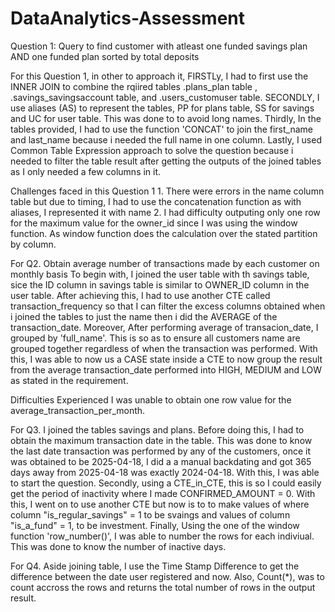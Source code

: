 # DataAnalytics-Assessment

Question 1: Query to find customer with atleast one funded savings plan AND one funded plan sorted by total deposits

 For this Question 1, in other to approach it,
    FIRSTLy, I had to first use the INNER JOIN to combine the rqiired tables .plans_plan table , .savings_savingsaccount table, and 
          .users_customuser table. 
    SECONDLY, I use aliases (AS) to represent the tables, PP for plans table, SS for savings and UC for user table. This was done to 
          to avoid long names.
    Thirdly, In the tables provided, I had to use the function 'CONCAT' to join the first_name and last_name because i needed the full 
          name in one column.
    Lastly, I used Common Table Expression approach to solve the question because i needed to filter the table result after getting
          the outputs of the joined tables as I only needed a few columns in it.

  Challenges faced in this Question 1
        1. There were errors in the name column table but due to timing, I had to use the concatenation function as with aliases, I 
        represented it with name
        2. I had difficulty outputing only one row for the maximum value for the owner_id since I was using the window function.
           As window function does the calculation over the stated partition by column.

  For Q2. Obtain average number of transactions made by each customer on monthly basis
      To begin with, I joined the user table with th savings table, sice the ID column in savings table is similar to OWNER_ID 
          column in the user table. After achieving this, I had to use another CTE called transaction_frequency so that
          I can filter the excess columns obtained when i joined the tables to just the name then i did the AVERAGE of the
          transaction_date.
      Moreover, After performing average of transacion_date, I grouped by 'full_name'. This is so as to ensure all customers name 
        are grouped together regardless of when the transaction was performed. With this, I was able to now us a CASE state inside a 
        CTE to now group the result from the average transaction_date performed into HIGH, MEDIUM and LOW as stated in the requirement.
  
  Difficulties Experienced
    I was unable to obtain one row value for the average_transaction_per_month.
  
  For Q3. 
      I joined the tables savings and plans. Before doing this, I had to obtain the maximum transaction date in the table. This 
        was done to know the last date transaction was performed by any of the customers, once it was obtained to be 2025-04-18, I did a 
        a manual backdating and got 365 days away from 2025-04-18 was exactly 2024-04-18. With this, I was able to start the question.
      Secondly, using a CTE_in_CTE, this is so I could easily get the period of inactivity where I made CONFIRMED_AMOUNT = 0. With 
                this, I went on to use another CTE but now is to to make values of where column "is_regular_savings" = 1 to be svaings
                and values of column "is_a_fund" = 1, to be investment.
      Finally, Using the one of the window function 'row_number()', I was able to number the rows for each indiviual. This was done to
                know the number of inactive days.
                
  For Q4.
    Aside joining table, I use the Time Stamp Difference to get the difference between the date user registered and now. Also, Count(*), was to count accross the rows and returns 
    the total number of rows in the output result.
    
